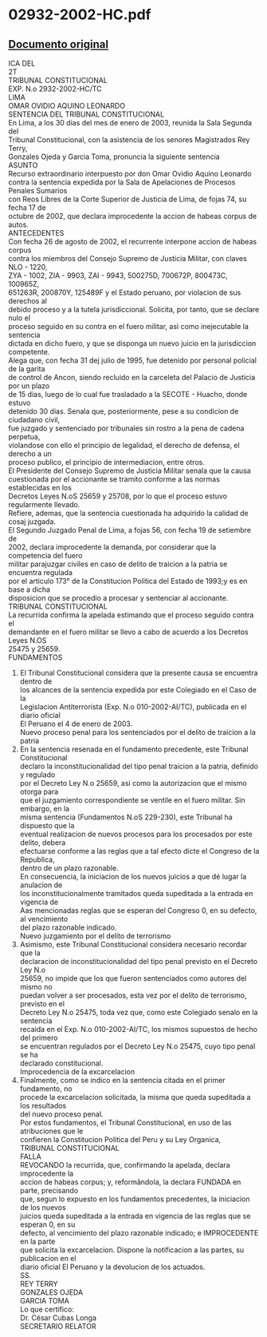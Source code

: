 
02932-2002-HC.pdf
=================
  
[Documento original](https://tc.gob.pe/jurisprudencia/2003/02932-2002-HC.pdf)  
---  
ICA DEL  
2T  
TRIBUNAL CONSTITUCIONAL  
EXP. N.o 2932-2002-HC/TC  
LIMA  
OMAR OVIDIO AQUINO LEONARDO  
SENTENCIA DEL TRIBUNAL CONSTITUCIONAL  
En Lima, a los 30 dias del mes de enero de 2003, reunida la Sala Segunda del  
Tribunal Constitucional, con la asistencia de los senores Magistrados Rey Terry,  
Gonzales Ojeda y Garcia Toma, pronuncia la siguiente sentencia  
ASUNTO  
Recurso extraordinario interpuesto por don Omar Ovidio Aquino Leonardo  
contra la sentencia expedida por la Sala de Apelaciones de Procesos Penales Sumarios  
con Reos Libres de la Corte Superior de Justicia de Lima, de fojas 74, su fecha 17 de  
octubre de 2002, que declara improcedente la accion de habeas corpus de autos.  
ANTECEDENTES  
Con fecha 26 de agosto de 2002, el recurrente interpone accion de habeas corpus  
contra los miembros del Consejo Supremo de Justicia Militar, con claves NLO - 1220,  
ZYA - 1002, ZIA - 9903, ZAI - 9943, 500275D, 700672P, 800473C, 100965Z,  
651263R, 200870Y, 125489F y el Estado peruano, por violacion de sus derechos al  
debido proceso y a la tutela jurisdiccional. Solicita, por tanto, que se declare nulo el  
proceso seguido en su contra en el fuero militar, asi como inejecutable la sentencia  
dictada en dicho fuero, y que se disponga un nuevo juicio en la jurisdiccion competente.  
Alega que, con fecha 31 dej julio de 1995, fue detenido por personal policial de la garita  
de control de Ancon, siendo recluido en la carceleta del Palacio de Justicia por un plazo  
de 15 dias, luego de lo cual fue trasladado a la SECOTE - Huacho, donde estuvo  
detenido 30 dias. Senala que, posteriormente, pese a su condicion de ciudadano civil,  
fue juzgado y sentenciado por tribunales sin rostro a la pena de cadena perpetua,  
violandose con ello el principio de legalidad, el derecho de defensa, el derecho a un  
proceso publico, el principio de intermediacion, entre otros.  
El Presidente del Consejo Supremo de Justicia Militar senala que la causa  
cuestionada por el accionante se tramito conforme a las normas establecidas en los  
Decretos Leyes N.oS 25659 y 25708, por lo que el proceso estuvo regularmente llevado.  
Refiere, ademas, que la sentencia cuestionada ha adquirido la calidad de cosaj juzgada.  
El Segundo Juzgado Penal de Lima, a fojas 56, con fecha 19 de setiembre de  
2002, declara improcedente la demanda, por considerar que la competencia del fuero  
militar parajuzgar civiles en caso de delito de traicion a la patria se encuentra regulada  
por el articulo 173° de la Constitucion Politica del Estado de 1993;y es en base a dicha  
disposicion que se procedio a procesar y sentenciar al accionante.  
TRIBUNAL CONSTITUCIONAL  
La recurrida confirma la apelada estimando que el proceso seguido contra el  
demandante en el fuero militar se llevo a cabo de acuerdo a los Decretos Leyes N.OS  
25475 y 25659.  
FUNDAMENTOS  
1. El Tribunal Constitucional considera que la presente causa se encuentra dentro de  
los alcances de la sentencia expedida por este Colegiado en el Caso de la  
Legislacion Antiterrorista (Exp. N.o 010-2002-AI/TC), publicada en el diario oficial  
El Peruano el 4 de enero de 2003.  
Nuevo proceso penal para los sentenciados por el delito de traicion a la patria  
2. En la sentencia resenada en el fundamento precedente, este Tribunal Constitucional  
declaro la inconstitucionalidad del tipo penal traicion a la patria, definido y regulado  
por el Decreto Ley N.o 25659, asi como la autorizacion que el mismo otorga para  
que el juzgamiento correspondiente se ventile en el fuero militar. Sin embargo, en la  
misma sentencia (Fundamentos N.oS 229-230), este Tribunal ha dispuesto que la  
eventual realizacion de nuevos procesos para los procesados por este delito, debera  
efectuarse conforme a las reglas que a tal efecto dicte el Congreso de la Republica,  
dentro de un plazo razonable.  
En consecuencia, la iniciacion de los nuevos juicios a que dé lugar la anulacion de  
los inconstitucionalmente tramitados queda supeditada a la entrada en vigencia de  
Aas mencionadas reglas que se esperan del Congreso 0, en su defecto, al vencimiento  
del plazo razonable indicado.  
Nuevo juzgamiento por el delito de terrorismo  
3. Asimismo, este Tribunal Constitucional considera necesario recordar que la  
declaracion de inconstitucionalidad del tipo penal previsto en el Decreto Ley N.o  
25659, no impide que los que fueron sentenciados como autores del mismo no  
puedan volver a ser procesados, esta vez por el delito de terrorismo, previsto en el  
Decreto Ley N.o 25475, toda vez que, como este Colegiado senalo en la sentencia  
recaida en el Exp. N.o 010-2002-AI/TC, los mismos supuestos de hecho del primero  
se encuentran regulados por el Decreto Ley N.o 25475, cuyo tipo penal se ha  
declarado constitucional.  
Improcedencia de la excarcelacion  
4. Finalmente, como se indico en la sentencia citada en el primer fundamento, no  
procede la excarcelacion solicitada, la misma que queda supeditada a los resultados  
del nuevo proceso penal.  
Por estos fundamentos, el Tribunal Constitucional, en uso de las atribuciones que le  
confieren la Constitucion Politica del Peru y su Ley Organica,  
TRIBUNAL CONSTITUCIONAL  
FALLA  
REVOCANDO la recurrida, que, confirmando la apelada, declara improcedente la  
accion de habeas corpus; y, reformândola, la declara FUNDADA en parte, precisando  
que, segun lo expuesto en los fundamentos precedentes, la iniciacion de los nuevos  
juicios queda supeditada a la entrada en vigencia de las reglas que se esperan 0, en su  
defecto, al vencimiento del plazo razonable indicado; e IMPROCEDENTE en la parte  
que solicita la excarcelacion. Dispone la notificacion a las partes, su publicacion en el  
diario oficial El Peruano y la devolucion de los actuados.  
SS.  
REY TERRY  
GONZALES OJEDA  
GARCIA TOMA  
Lo que certifico:  
Dr. César Cubas Longa  
SECRETARIO RELATOR